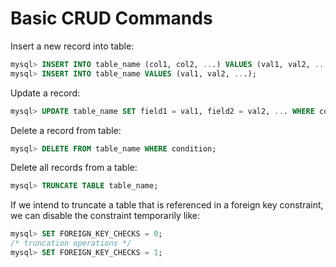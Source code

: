 # Basic CRUD Commands

Insert a new record into table:

```sql
mysql> INSERT INTO table_name (col1, col2, ...) VALUES (val1, val2, ...);
mysql> INSERT INTO table_name VALUES (val1, val2, ...);
```

Update a record:

```sql
mysql> UPDATE table_name SET field1 = val1, field2 = val2, ... WHERE condition;
```

Delete a record from table:

```sql
mysql> DELETE FROM table_name WHERE condition;
```

Delete all records from a table:

```sql
mysql> TRUNCATE TABLE table_name;
```

If we intend to truncate a table that is referenced in a foreign key constraint, we can disable the constraint temporarily like:

```sql
mysql> SET FOREIGN_KEY_CHECKS = 0;
/* truncation operations */
mysql> SET FOREIGN_KEY_CHECKS = 1;
```
